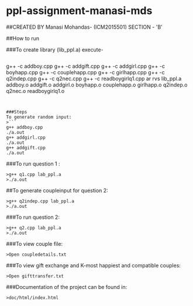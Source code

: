 # ppl-assignment-manasi-mds
##CREATED BY Manasi Mohandas- (ICM2015501) SECTION - 'B'

##How to run

###To create library (lib_ppl.a) execute-
>```
g++ -c addboy.cpp
g++ -c addgift.cpp
g++ -c addgirl.cpp
g++ -c boyhapp.cpp
g++ -c couplehapp.cpp
g++ -c girlhapp.cpp
g++ -c q2indep.cpp
g++ -c q2nec.cpp
g++ -c readboygirlq1.cpp
ar rvs lib_ppl.a addboy.o addgift.o addgirl.o boyhapp.o couplehapp.o girlhapp.o q2indep.o q2nec.o readboygirlq1.o
```


###Steps
To generate random input:
>```
g++ addboy.cpp
./a.out
g++ addgirl.cpp
./a.out
g++ addgift.cpp
./a.out
```
###To run question 1 :
```
>g++ q1.cpp lab_ppl.a
>./a.out
```
##To generate coupleinput for question 2:
```
>g++ q2indep.cpp lab_ppl.a
>./a.out
```

###To run question 2:
```
>g++ q2.cpp lab_ppl.a
>./a.out
```

###To view couple file:
```
>Open coupledetails.txt
```

###To view gift exchange and K-most happiest and compatible couples:
```
>Open gifttransfer.txt
```
###Documentation of the project can be found in:
```
>doc/html/index.html

